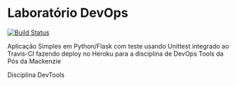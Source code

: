 # Laboratório DevOps

    
[![Build Status](https://travis-ci.com/ribeiro213/devopslab.svg?branch=main)](https://travis-ci.com/ribeiro213/devopslab)



Aplicação Simples em Python/Flask com teste usando Unittest integrado ao Travis-CI fazendo deploy no Heroku para a disciplina de DevOps Tools da Pós da Mackenzie

Disciplina DevTools


